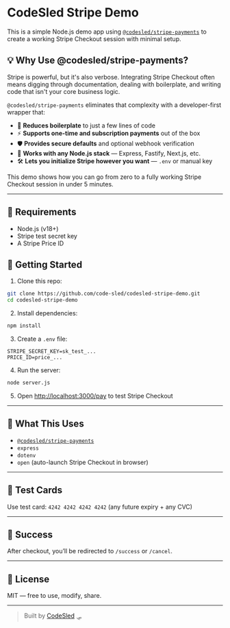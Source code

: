# CodeSled Stripe Demo

This is a simple Node.js demo app using [`@codesled/stripe-payments`](https://www.npmjs.com/package/@codesled/stripe-payments) to create a working Stripe Checkout session with minimal setup.

## 💡 Why Use @codesled/stripe-payments?

Stripe is powerful, but it's also verbose. Integrating Stripe Checkout often means digging through documentation, dealing with boilerplate, and writing code that isn't your core business logic.

`@codesled/stripe-payments` eliminates that complexity with a developer-first wrapper that:

- 🧩 **Reduces boilerplate** to just a few lines of code
- ⚡️ **Supports one-time and subscription payments** out of the box
- 🛡 **Provides secure defaults** and optional webhook verification
- 🔌 **Works with any Node.js stack** — Express, Fastify, Next.js, etc.
- 🛠 **Lets you initialize Stripe however you want** — `.env` or manual key

This demo shows how you can go from zero to a fully working Stripe Checkout session in under 5 minutes.

---

## 🔧 Requirements

- Node.js (v18+)
- Stripe test secret key
- A Stripe Price ID

## 🚀 Getting Started

1. Clone this repo:

```bash
git clone https://github.com/code-sled/codesled-stripe-demo.git
cd codesled-stripe-demo
```

2. Install dependencies:

```bash
npm install
```

3. Create a `.env` file:

```env
STRIPE_SECRET_KEY=sk_test_...
PRICE_ID=price_...
```

4. Run the server:

```bash
node server.js
```

5. Open [http://localhost:3000/pay](http://localhost:3000/pay) to test Stripe Checkout

---

## 🧠 What This Uses

- [`@codesled/stripe-payments`](https://www.npmjs.com/package/@codesled/stripe-payments)
- `express`
- `dotenv`
- `open` (auto-launch Stripe Checkout in browser)

---

## 🧪 Test Cards

Use test card: `4242 4242 4242 4242` (any future expiry + any CVC)

---

## 🏁 Success

After checkout, you’ll be redirected to `/success` or `/cancel`.

---

## 🧼 License

MIT — free to use, modify, share.

---

> Built by [CodeSled](https://codesled.com) 🛷

